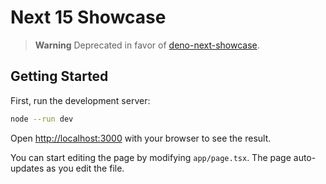 # Next 15 Showcase

> **Warning**
> Deprecated in favor of [deno-next-showcase](https://github.com/eser/deno-next-showcase).


## Getting Started

First, run the development server:

```bash
node --run dev
```

Open [http://localhost:3000](http://localhost:3000) with your browser to see the result.

You can start editing the page by modifying `app/page.tsx`. The page auto-updates as you edit the file.
